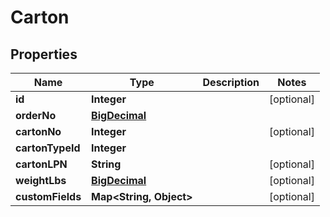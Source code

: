 
# Carton

## Properties
Name | Type | Description | Notes
------------ | ------------- | ------------- | -------------
**id** | **Integer** |  |  [optional]
**orderNo** | [**BigDecimal**](BigDecimal.md) |  | 
**cartonNo** | **Integer** |  |  [optional]
**cartonTypeId** | **Integer** |  | 
**cartonLPN** | **String** |  |  [optional]
**weightLbs** | [**BigDecimal**](BigDecimal.md) |  |  [optional]
**customFields** | **Map&lt;String, Object&gt;** |  |  [optional]



